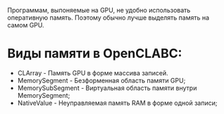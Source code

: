 ﻿


Программам, выпоняемые на GPU, не удобно использовать оперативную память.
Поэтому обычно лучше выделять память на самом GPU.

# Виды памяти в OpenCLABC:

- <a path="CLArray">	   	    CLArray		    </a> - Память GPU в форме массива записей.
- <a path="MemorySegment">		MemorySegment	</a> - Безформенная область памяти GPU;
- <a path="MemorySubSegment">	MemorySubSegment</a> - Виртуальная область памяти внутри MemorySegment;
- <a path="NativeValue">		NativeValue		</a> - Неуправляемая память RAM в форме одной записи;


